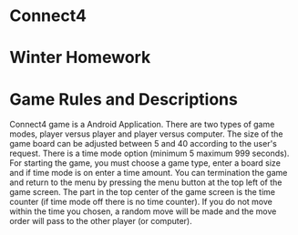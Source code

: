 # Connect4

# Winter Homework

# Game Rules and Descriptions

Connect4 game is a Android Application. There are two types of game modes, player versus player and player versus computer. The size of the game board can be adjusted between 5 and 40 according to the user's request. There is a time mode option (minimum 5 maximum 999 seconds). For starting the game, you must choose a game type, enter a board size and if time mode is on enter a time amount. You can termination the game and return to the menu by pressing the menu button at the top left of the game screen. The part in the top center of the game screen is the time counter (if time mode off there is no time counter). If you do not move within the time you chosen, a random move will be made and the move order will pass to the other player (or computer).
